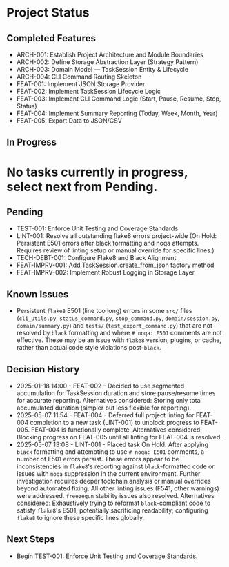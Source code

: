 # Project Status

## Completed Features
- ARCH-001: Establish Project Architecture and Module Boundaries
- ARCH-002: Define Storage Abstraction Layer (Strategy Pattern)
- ARCH-003: Domain Model — TaskSession Entity & Lifecycle
- ARCH-004: CLI Command Routing Skeleton
- FEAT-001: Implement JSON Storage Provider
- FEAT-002: Implement TaskSession Lifecycle Logic
- FEAT-003: Implement CLI Command Logic (Start, Pause, Resume, Stop, Status)
- FEAT-004: Implement Summary Reporting (Today, Week, Month, Year)
- FEAT-005: Export Data to JSON/CSV

## In Progress
# No tasks currently in progress, select next from Pending.

## Pending
- TEST-001: Enforce Unit Testing and Coverage Standards
- LINT-001: Resolve all outstanding flake8 errors project-wide (On Hold: Persistent E501 errors after black formatting and noqa attempts. Requires review of linting setup or manual override for specific lines.)
- TECH-DEBT-001: Configure Flake8 and Black Alignment
- FEAT-IMPRV-001: Add TaskSession.create_from_json factory method
- FEAT-IMPRV-002: Implement Robust Logging in Storage Layer


## Known Issues
- Persistent `flake8` E501 (line too long) errors in some `src/` files (`cli_utils.py`, `status_command.py`, `stop_command.py`, `domain/session.py`, `domain/summary.py`) and `tests/` (`test_export_command.py`) that are not resolved by `black` formatting and where `# noqa: E501` comments are not effective. These may be an issue with `flake8` version, plugins, or cache, rather than actual code style violations post-`black`.

## Decision History
- 2025-01-18 14:00 - FEAT-002 - Decided to use segmented accumulation for TaskSession duration and store pause/resume times for accurate reporting. Alternatives considered: Storing only total accumulated duration (simpler but less flexible for reporting).
- 2025-05-07 11:54 - FEAT-004 - Deferred full project linting for FEAT-004 completion to a new task (LINT-001) to unblock progress to FEAT-005. FEAT-004 is functionally complete. Alternatives considered: Blocking progress on FEAT-005 until all linting for FEAT-004 is resolved.
- 2025-05-07 13:08 - LINT-001 - Placed task On Hold. After applying `black` formatting and attempting to use `# noqa: E501` comments, a number of E501 errors persist. These errors appear to be inconsistencies in `flake8`'s reporting against `black`-formatted code or issues with `noqa` suppression in the current environment. Further investigation requires deeper toolchain analysis or manual overrides beyond automated fixing. All other linting issues (F541, other warnings) were addressed. `freezegun` stability issues also resolved. Alternatives considered: Exhaustively trying to reformat `black`-compliant code to satisfy `flake8`'s E501, potentially sacrificing readability; configuring `flake8` to ignore these specific lines globally.

## Next Steps
- Begin TEST-001: Enforce Unit Testing and Coverage Standards.
